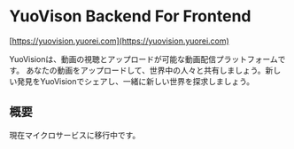 # YuoVison Backend For Frontend

[https://yuovision.yuorei.com](https://yuovision.yuorei.com)

YuoVisionは、動画の視聴とアップロードが可能な動画配信プラットフォームです。
あなたの動画をアップロードして、世界中の人々と共有しましょう。新しい発見をYuoVisionでシェアし、一緒に新しい世界を探求しましょう。

## 概要

現在マイクロサービスに移行中です。

